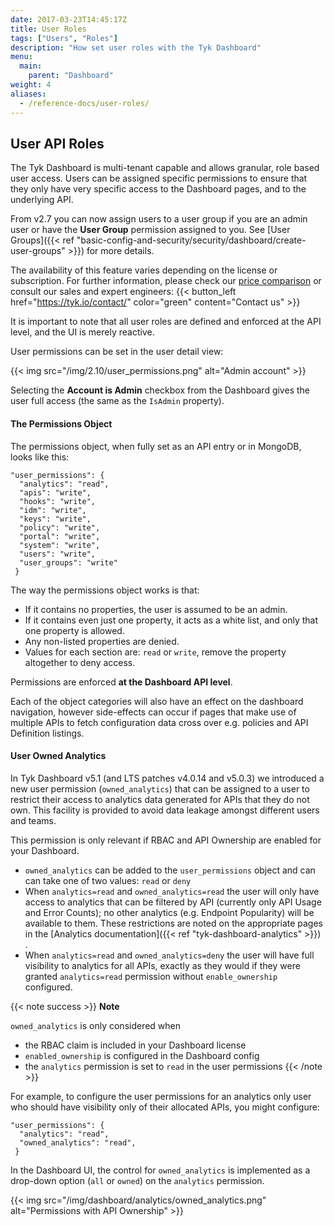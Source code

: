 ```yaml
---
date: 2017-03-23T14:45:17Z
title: User Roles
tags: ["Users", "Roles"]
description: "How set user roles with the Tyk Dashboard"
menu:
  main:
    parent: "Dashboard"
weight: 4 
aliases:
  - /reference-docs/user-roles/
---
```


## User API Roles

The Tyk Dashboard is multi-tenant capable and allows granular, role based user access. Users can be assigned specific permissions to ensure that they only have very specific access to the Dashboard pages, and to the underlying API.

From v2.7 you can now assign users to a user group if you are an admin user or have the **User Group** permission assigned to you. See [User Groups]({{< ref "basic-config-and-security/security/dashboard/create-user-groups" >}}) for more details.

The availability of this feature varies depending on the license or subscription. 
For further information, please check our [price comparison](https://tyk.io/price-comparison/) or consult our sales and expert engineers:
{{< button_left href="https://tyk.io/contact/" color="green" content="Contact us" >}}

It is important to note that all user roles are defined and enforced at the API level, and the UI is merely reactive.

User permissions can be set in the user detail view:

{{< img src="/img/2.10/user_permissions.png" alt="Admin account" >}}

Selecting the **Account is Admin** checkbox from the Dashboard gives the user full access (the same as the `IsAdmin` property).

#### The Permissions Object

The permissions object, when fully set as an API entry or in MongoDB, looks like this:

```{.copyWrapper}
"user_permissions": {
  "analytics": "read",
  "apis": "write",
  "hooks": "write",
  "idm": "write",
  "keys": "write",
  "policy": "write",
  "portal": "write",
  "system": "write",
  "users": "write",
  "user_groups": "write"
 }
```

The way the permissions object works is that:

*   If it contains no properties, the user is assumed to be an admin.
*   If it contains even just one property, it acts as a white list, and only that one property is allowed.
*   Any non-listed properties are denied.
*   Values for each section are: `read` or `write`, remove the property altogether to deny access.

Permissions are enforced **at the Dashboard API level**.

Each of the object categories will also have an effect on the dashboard navigation, however side-effects can occur if pages that make use of multiple APIs to fetch configuration data cross over e.g. policies and API Definition listings.

#### User Owned Analytics
In Tyk Dashboard v5.1 (and LTS patches v4.0.14 and v5.0.3) we introduced a new user permission (`owned_analytics`) that can be assigned to a user to restrict their access to analytics data generated for APIs that they do not own. This facility is provided to avoid data leakage amongst different users and teams.

This permission is only relevant if RBAC and API Ownership are enabled for your Dashboard.

 - `owned_analytics` can be added to the `user_permissions` object and can can take one of two values: `read` or `deny`
 - When `analytics=read` and `owned_analytics=read` the user will only have access to analytics that can be filtered by API (currently only API Usage and Error Counts); no other analytics (e.g. Endpoint Popularity) will be available to them. These restrictions are noted on the appropriate pages in the [Analytics documentation]({{< ref "tyk-dashboard-analytics" >}}) .
 - When `analytics=read` and `owned_analytics=deny` the user will have full visibility to analytics for all APIs, exactly as they would if they were granted `analytics=read` permission without `enable_ownership` configured.

 {{< note success >}}
**Note**  

`owned_analytics` is only considered when
 - the RBAC claim is included in your Dashboard license
 - `enabled_ownership` is configured in the Dashboard config
 - the `analytics` permission is set to `read` in the user permissions
{{< /note >}}

For example, to configure the user permissions for an analytics only user who should have visibility only of their allocated APIs, you might configure:
```{.copyWrapper}
"user_permissions": {
  "analytics": "read",
  "owned_analytics": "read",
 }
```

In the Dashboard UI, the control for `owned_analytics` is implemented as a drop-down option (`all` or `owned`) on the `analytics` permission.

{{< img src="/img/dashboard/analytics/owned_analytics.png" alt="Permissions with API Ownership" >}}